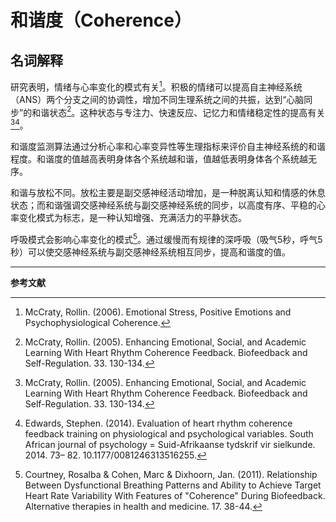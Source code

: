# 和谐度（Coherence）

## 名词解释
研究表明，情绪与心率变化的模式有关[^1]。积极的情绪可以提高自主神经系统（ANS）两个分支之间的协调性，增加不同生理系统之间的共振，达到“心脑同步”的和谐状态[^2]。这种状态与专注力、快速反应、记忆力和情绪稳定性的提高有关[^2][^3]。

和谐度监测算法通过分析心率和心率变异性等生理指标来评价自主神经系统的和谐程度。和谐度的值越高表明身体各个系统越和谐，值越低表明身体各个系统越无序。

和谐与放松不同。放松主要是副交感神经活动增加，是一种脱离认知和情感的休息状态；而和谐强调交感神经系统与副交感神经系统的同步，以高度有序、平稳的心率变化模式为标志，是一种认知增强、充满活力的平静状态。

呼吸模式会影响心率变化的模式[^4]。通过缓慢而有规律的深呼吸（吸气5秒，呼气5秒）可以使交感神经系统与副交感神经系统相互同步，提高和谐度的值。

---

**参考文献**

[^1]: McCraty, Rollin. (2006). Emotional Stress, Positive Emotions and Psychophysiological Coherence. 
[^2]: McCraty, Rollin. (2005). Enhancing Emotional, Social, and Academic Learning With Heart Rhythm Coherence Feedback. Biofeedback and Self-Regulation. 33. 130-134. 
[^3]: Edwards, Stephen. (2014). Evaluation of heart rhythm coherence feedback training on physiological and psychological variables. South African journal of psychology = Suid-Afrikaanse tydskrif vir sielkunde. 2014. 73– 82. 10.1177/0081246313516255. 
[^4]: Courtney, Rosalba & Cohen, Marc & Dixhoorn, Jan. (2011). Relationship Between Dysfunctional Breathing Patterns and Ability to Achieve Target Heart Rate Variability With Features of "Coherence" During Biofeedback. Alternative therapies in health and medicine. 17. 38-44. 
